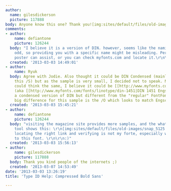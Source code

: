 ```yaml
---
author:
  name: gilesdickerson
  picture: 117888
body: Anyone know this one? Thank you![img:sites/default/files/old-images/typesample_5669.png]
comments:
- author:
    name: defiantone
    picture: 126244
  body: "I believe it is a version of DIN. however, seems like the naming is a bit
    odd, so providing you with a specific name might be misleading. Perhaps another
    poster can assist, or you can check myfonts.com and locate it.\r\n\r\nhttp://www.myfonts.com/search/din/fonts/\r\n"
  created: '2013-03-03 14:49:01'
- author:
    name: Ryuk
  body: Agree with Jodie. Also thought it could be DIN Condensed (mainly because of
    this /S) but as the sample is very small, I decided not to speak. Now I know she
    could think the same, I believe it could be [[http://www.myfonts.com/fonts/urw/engschrift|Engschrift]]
    (aka [[http://www.myfonts.com/fonts/linotype/din-1451|DIN 1451 Engschrift]]),
    a condensed version of DIN but different from the "regular" FontFont one. The
    big difference for this sample is the /O which looks to match Engschrift.
  created: '2013-03-03 15:45:21'
- author:
    name: defiantone
    picture: 126244
  body: "visiting the magazine site provides more samples, and the whatfont browser
    tool shows this: \r\n[img:sites/default/files/old-images/snap_5125.png]\r\nbut
    locating the right link and verifying is not my forte, especially when it comes
    to this font. \r\n\r\n:)"
  created: '2013-03-03 15:56:13'
- author:
    name: gilesdickerson
    picture: 117888
  body: Thank you kind people of the internets ;)
  created: '2013-03-07 14:53:49'
date: '2013-03-03 13:26:19'
title: 'Type ID Help: Compressed Bold Sans'

---
```

